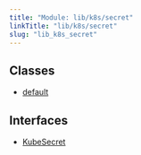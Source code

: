 ```yaml
---
title: "Module: lib/k8s/secret"
linkTitle: "lib/k8s/secret"
slug: "lib_k8s_secret"
---
```


## Classes

- [default](../classes/lib_k8s_secret.default.md)

## Interfaces

- [KubeSecret](../interfaces/lib_k8s_secret.KubeSecret.md)
